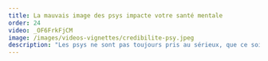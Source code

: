 ```yaml
---
title: La mauvais image des psys impacte votre santé mentale
order: 24
video: _OF6FrkFjCM
image: /images/videos-vignettes/credibilite-psy.jpeg
description: "Les psys ne sont pas toujours pris au sérieux, que ce soit par le grand public ou les autres professionnels de santé. Pourquoi est-ce ainsi et est-ce possible de changer la situation ? Car l'image des psys est aussi un problème pour leurs patient(e)s ! En effet, leurs avis ne sont pas toujours pris en compte et ils ont du mal à faire entendre leurs voix dans les négociations pour le remboursement des séances psys auprès de la sécurité sociale."
---
```

